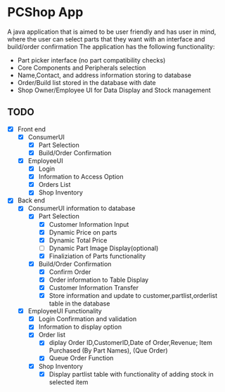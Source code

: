 # PCShop App
A java application that is aimed to be user friendly and has user in mind, where the user can select parts that they want with an interface and build/order confirmation
The application has the following functionality:
* Part picker interface (no part compatibility checks)
* Core Components and Peripherals selection
* Name,Contact, and address information storing to database
* Order/Build list stored in the database with date
* Shop Owner/Employee UI for Data Display and Stock management

## TODO
* [X] Front end
    * [X] ConsumerUI
        * [X] Part Selection
        * [X] Build/Order Confirmation
    * [X] EmployeeUI
        * [X] Login
        * [X] Information to Access Option
        * [X] Orders List
        * [X] Shop Inventory
    
* [X] Back end
    * [X] ConsumerUI information to database
        * [X] Part Selection
            * [X] Customer Information Input
            * [X] Dynamic Price on parts
            * [X] Dynamic Total Price
            * [ ] Dynamic Part Image Display(optional)
            * [X] Finaliziation of Parts functionality
        * [X] Build/Order Confirmation
            * [X] Confirm Order
            * [X] Order information to Table Display
            * [X] Customer Information Transfer
            * [X] Store information and update to customer,partlist,orderlist table in the database
    * [X] EmployeeUI Functionality
        * [X] Login Confirmation and validation
        * [X] Information to display option
        * [X] Order list
            * [X] diplay Order ID,CustomerID,Date of Order,Revenue; Item Purchased (By Part Names), (Que Order)
            * [X] Queue Order Function
        * [X] Shop Inventory
            * [X] Display partlist table with functionality of adding stock in selected item

